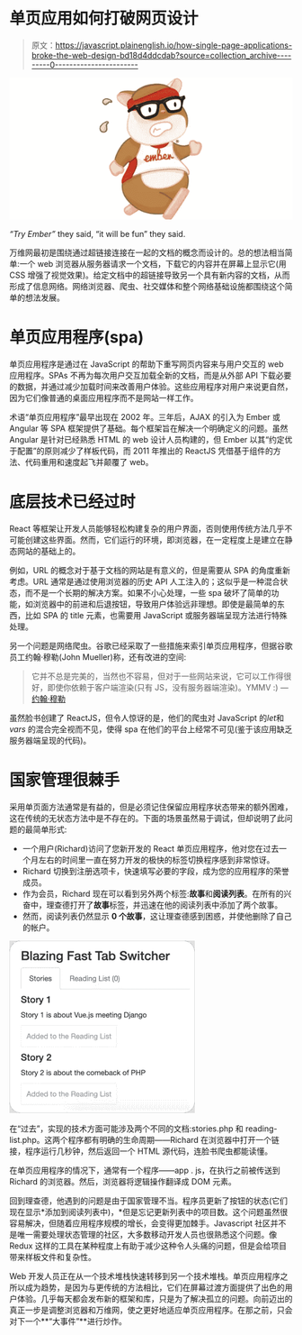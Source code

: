 # 单页应用如何打破网页设计

> 原文：<https://javascript.plainenglish.io/how-single-page-applications-broke-the-web-design-bd18d4ddcdab?source=collection_archive---------0----------------------->

![](img/fee382ae18120154c77e33932bc0f4c3.png)

*“Try Ember”* they said, “it will be fun” they said.

万维网最初是围绕通过超链接连接在一起的文档的概念而设计的。总的想法相当简单:一个 web 浏览器从服务器请求一个文档，下载它的内容并在屏幕上显示它(用 CSS 增强了视觉效果)。给定文档中的超链接导致另一个具有新内容的文档，从而形成了信息网络。网络浏览器、爬虫、社交媒体和整个网络基础设施都围绕这个简单的想法发展。

# 单页应用程序(spa)

单页应用程序是通过在 JavaScript 的帮助下重写网页内容来与用户交互的 web 应用程序。SPAs 不再为每次用户交互加载全新的文档，而是从外部 API 下载必要的数据，并通过减少加载时间来改善用户体验。这些应用程序对用户来说更自然，因为它们像普通的桌面应用程序而不是网站一样工作。

术语“单页应用程序”最早出现在 2002 年。三年后，AJAX 的引入为 Ember 或 Angular 等 SPA 框架提供了基础。每个框架旨在解决一个明确定义的问题。虽然 Angular 是针对已经熟悉 HTML 的 web 设计人员构建的，但 Ember 以其“约定优于配置”的原则减少了样板代码，而 2011 年推出的 ReactJS 凭借基于组件的方法、代码重用和速度起飞并颠覆了 web。

# 底层技术已经过时

React 等框架让开发人员能够轻松构建复杂的用户界面，否则使用传统方法几乎不可能创建这些界面。然而，它们运行的环境，即浏览器，在一定程度上是建立在静态网站的基础上的。

例如，URL 的概念对于基于文档的网站是有意义的，但是需要从 SPA 的角度重新考虑。URL 通常是通过使用浏览器的历史 API 人工注入的；这似乎是一种混合状态，而不是一个长期的解决方案。如果不小心处理，一些 spa 破坏了简单的功能，如浏览器中的前进和后退按钮，导致用户体验远非理想。即使是最简单的东西，比如 SPA 的 title 元素，也需要用 JavaScript 或服务器端呈现方法进行特殊处理。

另一个问题是网络爬虫。谷歌已经采取了一些措施来索引单页应用程序，但据谷歌员工约翰·穆勒(John Mueller)称，还有改进的空间:

> 它并不总是完美的，当然也不容易，但对于一些网站来说，它可以工作得很好，即使你依赖于客户端渲染(只有 JS，没有服务器端渲染)。YMMV :) — [约翰·穆勒](https://twitter.com/johnmu)

虽然脸书创建了 ReactJS，但令人惊讶的是，他们的爬虫对 JavaScript 的*let*和 *vars* 的混合完全视而不见，使得 spa 在他们的平台上经常不可见(鉴于该应用缺乏服务器端呈现的代码)。

# **国家管理很棘手**

采用单页面方法通常是有益的，但是必须记住保留应用程序状态带来的额外困难，这在传统的无状态方法中是不存在的。下面的场景虽然易于调试，但却说明了此问题的最简单形式:

*   一个用户(Richard)访问了您新开发的 React 单页应用程序，他对您在过去一个月左右的时间里一直在努力开发的极快的标签切换程序感到非常惊讶。
*   Richard 切换到注册选项卡，快速填写必要的字段，成为您的应用程序的荣誉成员。
*   作为会员，Richard 现在可以看到另外两个标签:**故事**和**阅读列表**。在所有的兴奋中，理查德打开了**故事**标签，并迅速在他的阅读列表中添加了两个故事。
*   然而，阅读列表仍然显示 **0 个故事**，这让理查德感到困惑，并使他删除了自己的帐户。

![](img/994c10582a2bfaef5b8fe6db4f99bd25.png)

在“过去”，实现的技术方面可能涉及两个不同的文档:stories.php 和 reading-list.php。这两个程序都有明确的生命周期——Richard 在浏览器中打开一个链接，程序运行几秒钟，然后返回一个 HTML 源代码，连脸书爬虫都能读懂。

在单页应用程序的情况下，通常有一个程序——app . js，在执行之前被传送到 Richard 的浏览器。然后，浏览器将逻辑操作翻译成 DOM 元素。

回到理查德，他遇到的问题是由于国家管理不当。程序员更新了按钮的状态(它们现在显示*添加到阅读列表中)，*但是忘记更新列表中的项目数。这个问题虽然很容易解决，但随着应用程序规模的增长，会变得更加棘手。Javascript 社区并不是唯一需要处理状态管理的社区，大多数移动开发人员也很熟悉这个问题。像 Redux 这样的工具在某种程度上有助于减少这种令人头痛的问题，但是会给项目带来样板文件和复杂性。

Web 开发人员正在从一个技术堆栈快速转移到另一个技术堆栈。单页应用程序之所以成为趋势，是因为与更传统的方法相比，它们在屏幕过渡方面提供了出色的用户体验。几乎每天都会发布新的框架和库，只是为了解决孤立的问题。向前迈出的真正一步是调整浏览器和万维网，使之更好地适应单页应用程序。在那之前，只会对下一个**“大事件”**进行炒作。